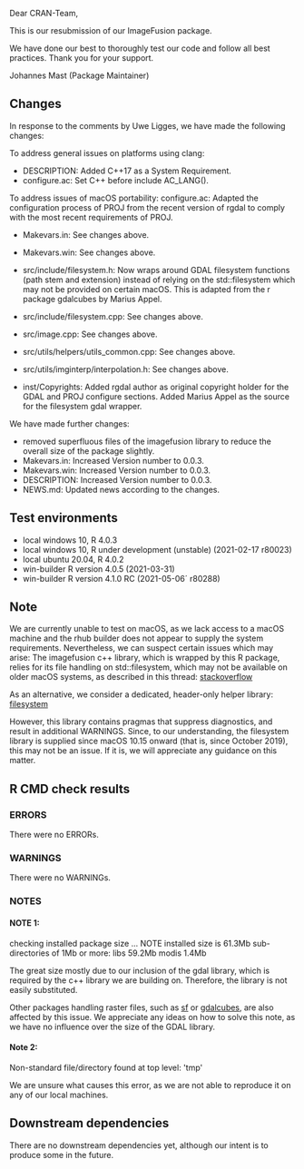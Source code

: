 Dear CRAN-Team,

This is our resubmission of our ImageFusion package. 

We have done our best to thoroughly test our code and follow all best practices.
Thank you for your support.

Johannes Mast (Package Maintainer)

## Changes

In response to the comments by Uwe Ligges, we have made the following changes:

To address general issues on platforms using clang:
* DESCRIPTION: Added C++17 as a System Requirement.
* configure.ac: Set C++ before include AC_LANG().

To address issues of macOS portability:
configure.ac: Adapted the configuration process of PROJ from the recent version 
of rgdal to comply with the most recent requirements of PROJ.
* Makevars.in: See changes above.
* Makevars.win: See changes above.

* src/include/filesystem.h: Now wraps around GDAL filesystem functions (path stem and extension) instead of relying on the std::filesystem which may not be provided on certain macOS. This is adapted from the r package gdalcubes by Marius Appel.
* src/include/filesystem.cpp: See changes above.
* src/image.cpp: See changes above.
* src/utils/helpers/utils_common.cpp: See changes above.
* src/utils/imginterp/interpolation.h: See changes above.
* inst/Copyrights: Added rgdal author as original copyright holder for the GDAL and PROJ configure sections. Added Marius Appel as the source for the filesystem gdal wrapper.


We have made further changes:
* removed superfluous files of the imagefusion library to reduce the overall size of the package slightly.
* Makevars.in: Increased Version number to 0.0.3.
* Makevars.win: Increased Version number to 0.0.3.
* DESCRIPTION: Increased Version number to 0.0.3.
* NEWS.md: Updated news according to the changes.


## Test environments
* local windows 10, R 4.0.3
* local windows 10, R under development (unstable) (2021-02-17 r80023)
* local ubuntu 20.04, R 4.0.2
* win-builder  R version 4.0.5 (2021-03-31)
* win-builder  R version 4.1.0 RC (2021-05-06´ r80288)


## Note
We are currently unable to test on macOS, as we lack access to a macOS machine and the rhub builder does not appear to supply the system requirements. Nevertheless, we can suspect certain issues which may arise:
The imagefusion c++ library, which is wrapped by this R package, relies for its file handling on std::filesystem, which may not be available on older macOS systems, as described in this thread:
[stackoverflow](https://stackoverflow.com/questions/49577343/filesystem-with-c17-doesnt-work-on-my-mac-os-x-high-sierra)


As an alternative, we consider a dedicated, header-only helper library:
[filesystem](https://github.com/gulrak/filesystem)


However, this library contains pragmas that suppress diagnostics, and result in additional WARNINGS.
Since, to our understanding, the filesystem library is supplied since macOS 10.15 onward (that is, since October 2019), this may not be an issue. If it is, we will appreciate any guidance on this matter.

## R CMD check results

### ERRORS

There were no ERRORs.

### WARNINGS

There were no WARNINGs.

### NOTES

#### NOTE 1:
checking installed package size ... NOTE
    installed size is 61.3Mb
    sub-directories of 1Mb or more:
      libs   59.2Mb
      modis   1.4Mb
      
The great size mostly due to our inclusion of the gdal library,
which is required by the c++ library we are building on. 
Therefore, the library is not easily substituted.

Other packages handling raster files,
such as [sf](https://cran.r-project.org/web/packages/sf/index.html) or [gdalcubes](https://cran.r-project.org/web/packages/gdalcubes/index.html),
are also affected by this issue.
We appreciate any ideas on how to solve this note,
as we have no influence over the size of the GDAL library.

#### Note 2:
Non-standard file/directory found at top level:
  'tmp'
  
We are unsure what causes this error, as we are not able to reproduce it on any of our local machines. 

## Downstream dependencies

There are no downstream dependencies yet,
although our intent is to produce some in the future.